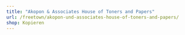 ```yaml
---
title: "Akopon & Associates House of Toners and Papers"
url: /freetown/akopon-und-associates-house-of-toners-and-papers/
shop: Kopieren
---
```


